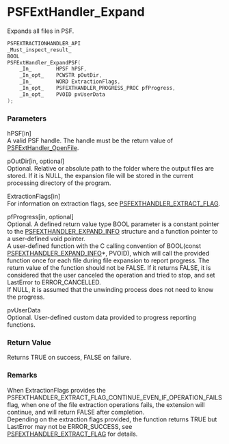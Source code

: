 # PSFExtHandler_Expand
Expands all files in PSF.
````c
PSFEXTRACTIONHANDLER_API
_Must_inspect_result_
BOOL
PSFExtHandler_ExpandPSF(
    _In_        HPSF hPSF,
    _In_opt_    PCWSTR pOutDir,
    _In_        WORD ExtractionFlags,
    _In_opt_    PSFEXTHANDLER_PROGRESS_PROC pfProgress,
    _In_opt_    PVOID pvUserData
);
````
### Parameters
hPSF\[in\]  
A valid PSF handle. The handle must be the return value of [PSFExtHandler_OpenFile](PSFExtHandler_OpenFile_en.md).

pOutDir\[in, optional\]  
Optional. Relative or absolute path to the folder where the output files are stored. If it is NULL, the expansion file will be stored in the current processing directory of the program.

ExtractionFlags\[in\]  
For information on extraction flags, see [PSFEXTHANDLER_EXTRACT_FLAG](PSFEXTHANDLER_EXTRACT_FLAG_en.md).

pfProgress\[in, optional\]  
Optional. A defined return value type BOOL parameter is a constant pointer to the [PSFEXTHANDLER_EXPAND_INFO](PSFEXTHANDLER_EXPAND_INFO_en.md) structure and a function pointer to a user-defined void pointer.  
A user-defined function with the C calling convention of BOOL(const [PSFEXTHANDLER_EXPAND_INFO](PSFEXTHANDLER_EXPAND_INFO_en.md)\*, PVOID), which will call the provided function once for each file during file expansion to report progress. The return value of the function should not be FALSE. If it returns FALSE, it is considered that the user canceled the operation and tried to stop, and set LastError to ERROR_CANCELLED.  
If NULL, it is assumed that the unwinding process does not need to know the progress.

pvUserData  
Optional. User-defined custom data provided to progress reporting functions.
### Return Value
Returns TRUE on success, FALSE on failure.
### Remarks
When ExtractionFlags provides the PSFEXTHANDLER_EXTRACT_FLAG_CONTINUE_EVEN_IF_OPERATION_FAILS flag, when one of the file extraction operations fails, the extension will continue, and will return FALSE after completion.  
Depending on the extraction flags provided, the function returns TRUE but LastError may not be ERROR_SUCCESS, see [PSFEXTHANDLER_EXTRACT_FLAG](PSFEXTHANDLER_EXTRACT_FLAG_en.md) for details.
